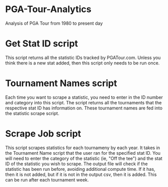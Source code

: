 # PGA-Tour-Analytics
Analysis of PGA Tour from 1980 to present day

# Get Stat ID script
This script returns all the statistic IDs tracked by PGATour.com. Unless you think there is a new stat added, then this script only needs to be run once.

# Tournament Names script
Each time you want to scrape a statistic, you need to enter in the ID number and category into this script. The script returns all the tournaments that the respective stat ID has information on. These tournament names are fed into the statistic scrape script.

# Scrape Job script
This script scrapes statistics for each tournameny by each year. It takes in the Tournament Name script that the user ran for the specified stat ID. You will need to enter the category of the statistic (ie, "Off the tee") and the stat ID of the statistic you wish to scrape. The output file will check if the statistic has been run before, avoiding additional compute time. If it has, then it is not added, but if it is not in the output csv, then it is added. This can be run after each tournament week.